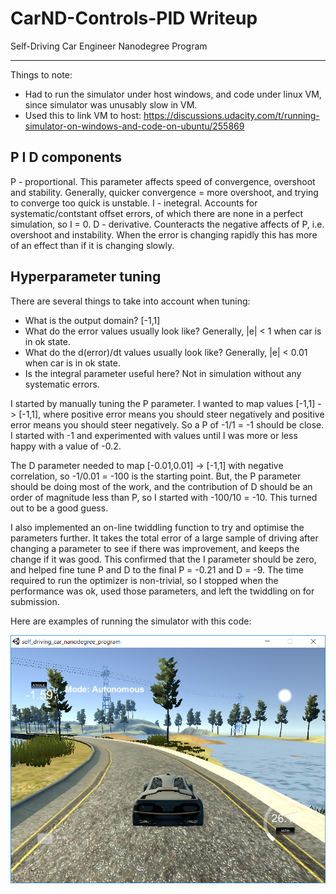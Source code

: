 # CarND-Controls-PID Writeup
Self-Driving Car Engineer Nanodegree Program

---

Things to note:
* Had to run the simulator under host windows, and code under linux VM, since simulator was unusably slow in VM.
* Used this to link VM to host: https://discussions.udacity.com/t/running-simulator-on-windows-and-code-on-ubuntu/255869

## P I D components
P - proportional. This parameter affects speed of convergence, overshoot and stability. Generally, quicker convergence = more overshoot, and trying to converge too quick is unstable.
I - inetegral. Accounts for systematic/contstant offset errors, of which there are none in a perfect simulation, so I = 0.
D - derivative. Counteracts the negative affects of P, i.e. overshoot and instability. When the error is changing rapidly this has more of an effect than if it is changing slowly.

## Hyperparameter tuning
There are several things to take into account when tuning:

* What is the output domain? [-1,1]
* What do the error values usually look like? Generally, |e| < 1 when car is in ok state.
* What do the d(error)/dt values usually look like? Generally, |e| < 0.01 when car is in ok state.
* Is the integral parameter useful here? Not in simulation without any systematic errors.

I started by manually tuning the P parameter. I wanted to map values [-1,1] -> [-1,1], where positive error means you should steer negatively and positive error means you should steer negatively. So a P of -1/1 = -1 should be close. I started with -1 and experimented with values until I was more or less happy with a value of -0.2.

The D parameter needed to map [-0.01,0.01] -> [-1,1] with negative correlation, so -1/0.01 = -100 is the starting point. But, the P parameter should be doing most of the work, and the contribution of D should be an order of magnitude less than P, so I started with -100/10 = -10. This turned out to be a good guess.

I also implemented an on-line twiddling function to try and optimise the parameters further. It takes the total error of a large sample of driving after changing a parameter to see if there was improvement, and keeps the change if it was good. This confirmed that the I parameter should be zero, and helped fine tune P and D to the final P = -0.21 and D = -9. The time required to run the optimizer is non-trivial, so I stopped when the performance was ok, used those parameters, and left the twiddling on for submission.

Here are examples of running the simulator with this code:

[//]: # (Image References)
[image1]: ./Capture.PNG

![alt text][image1]
